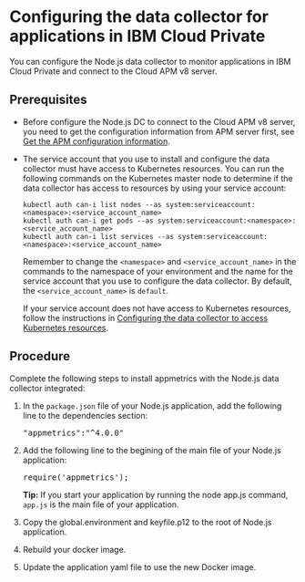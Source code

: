# Configuring the data collector for applications in IBM Cloud Private
You can configure the Node.js data collector to monitor applications in IBM Cloud Private and connect to the Cloud APM v8 server.

## Prerequisites
- Before configure the Node.js DC to connect to the Cloud APM v8 server, you need to get the configuration information from APM server first, see [Get the APM configuration information](nodejs_dc_apm_configure.md).

- The service account that you use to install and configure the data collector must have access to Kubernetes resources. You can run the following commands on the Kubernetes master node to determine if the data collector has access to resources by using your service account:

    ```
    kubectl auth can-i list nodes --as system:serviceaccount:<namespace>:<service_account_name>
    kubectl auth can-i get pods --as system:serviceaccount:<namespace>:<service_account_name>
    kubectl auth can-i list services --as system:serviceaccount:<namespace>:<service_account_name>
    ```

    Remember to change the `<namespace>` and `<service_account_name>` in the commands to the namespace of your environment and the name for the service account that you use to configure the data collector. By default, the `<service_account_name>` is `default`.

    If your service account does not have access to Kubernetes resources, follow the instructions in [Configuring the data collector to access Kubernetes resources](nodejsdc_config_access.md).

## Procedure
Complete the following steps to install appmetrics with the Node.js data collector integrated:

1. In the `package.json` file of your Node.js application, add the following line to the dependencies section:
    <pre>"appmetrics":"^4.0.0"</pre>
2. Add the following line to the begining of the main file of your Node.js application:
    <pre>require('appmetrics');</pre>
    
    **Tip:** If you start your application by running the node app.js command, `app.js` is the main file of your application.
3. Copy the global.environment and keyfile.p12 to the root of Node.js application.
4. Rebuild your docker image.
5. Update the application yaml file to use the new Docker image.
